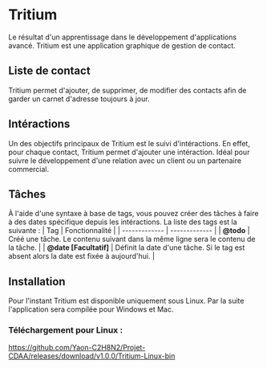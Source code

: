 # Tritium
Le résultat d'un apprentissage dans le développement d'applications avancé. Tritium est une application graphique de gestion de contact.
## Liste de contact
Tritium permet d'ajouter, de supprimer, de modifier des contacts afin de garder un carnet d'adresse toujours à jour.
## Intéractions
Un des objectifs principaux de Tritium est le suivi d'intéractions. En effet, pour chaque contact, Tritium permet d'ajouter une intéraction. Idéal pour suivre le développement d'une relation avec un client ou un partenaire commercial.
## Tâches
À l'aide d'une syntaxe à base de tags, vous pouvez créer des tâches à faire à des dates spécifique depuis les intéractions. La liste des tags est la suivante :
| Tag  | Fonctionnalité |
| ------------- | ------------- |
| **@todo**  | Créé une tâche. Le contenu suivant dans la même ligne sera le contenu de la tâche.  |
| **@date [Facultatif]**  | Définit la date d'une tâche. Si le tag est absent alors la date est fixée à aujourd'hui.  |
## Installation
Pour l'instant Tritium est disponible uniquement sous Linux. Par la suite l'application sera compilée pour Windows et Mac.
### Téléchargement pour Linux :
https://github.com/Yaon-C2H8N2/Projet-CDAA/releases/download/v1.0.0/Tritium-Linux-bin

